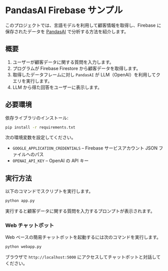# PandasAI Firebase サンプル

このプロジェクトでは、言語モデルを利用して顧客情報を取得し、Firebase に保存されたデータを [PandasAI](https://github.com/gventuri/pandas-ai) で分析する方法を紹介します。

## 概要
1. ユーザーが顧客データに関する質問を入力します。
2. プログラムが Firebase Firestore から顧客データを取得します。
3. 取得したデータフレームに対し `PandasAI` が LLM（OpenAI）を利用してクエリを実行します。
4. LLM から得た回答をユーザーに表示します。

## 必要環境
依存ライブラリのインストール:

```bash
pip install -r requirements.txt
```

次の環境変数を設定してください。

- `GOOGLE_APPLICATION_CREDENTIALS` – Firebase サービスアカウント JSON ファイルへのパス
- `OPENAI_API_KEY` – OpenAI の API キー

## 実行方法
以下のコマンドでスクリプトを実行します。

```bash
python app.py
```

実行すると顧客データに関する質問を入力するプロンプトが表示されます。

### Web チャットボット
Web ベースの簡易チャットボットを起動するには次のコマンドを実行します。

```bash
python webapp.py
```

ブラウザで `http://localhost:5000` にアクセスしてチャットボットと対話してください。
